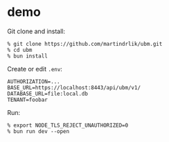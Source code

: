 # demo

Git clone and install:

```
% git clone https://github.com/martindrlik/ubm.git
% cd ubm
% bun install
```

Create or edit `.env`:

```
AUTHORIZATION=...
BASE_URL=https://localhost:8443/api/ubm/v1/
DATABASE_URL=file:local.db
TENANT=foobar
```

Run:

```
% export NODE_TLS_REJECT_UNAUTHORIZED=0
% bun run dev --open
```
